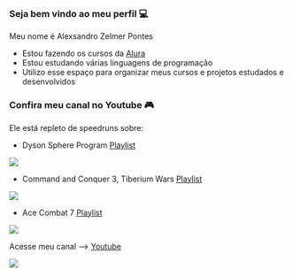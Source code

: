 ### Seja bem vindo ao meu perfil 💻

Meu nome é Alexsandro Zelmer Pontes

- Estou fazendo os cursos da [Alura](https://www.alura.com.br)
- Estou estudando várias linguagens de programação
- Utilizo esse espaço para organizar meus cursos e projetos estudados e desenvolvidos

### Confira meu canal no Youtube 🎮

Ele está repleto de speedruns sobre:
- Dyson Sphere Program
[Playlist](https://www.youtube.com/watch?v=qwKJFxO_9zg&list=PLhmKs5S8F_Rowg_h5lCJAyqCtmhv95jKw&pp=gAQB)

![](https://i9.ytimg.com/vi_webp/qwKJFxO_9zg/mqdefault.webp?v=637b4b4e&sqp=CJysscUG&rs=AOn4CLAEewO5abqwjIz8ABo9EU_WLgyTng)


- Command and Conquer 3, Tiberium Wars
[Playlist](https://www.youtube.com/watch?v=CcIkGsKQKCE&list=PLhmKs5S8F_RrM9PcYpU6KrXR8aL0zn5XW&pp=gAQB)

![](https://i9.ytimg.com/vi_webp/5ng5MMB_KIE/mqdefault.webp?v=56c5dc5b&sqp=CJysscUG&rs=AOn4CLAbZx3MCpn9lDFjPQNxEmz05zL7zw)


- Ace Combat 7
[Playlist](https://www.youtube.com/watch?v=sqdYvhSCLno&list=PLhmKs5S8F_Rq1oV3V-RnmWHvvgFsFNRl9&pp=gAQB0gcJCXwEOCosWNin)

![](https://i9.ytimg.com/vi_webp/sqdYvhSCLno/mqdefault.webp?v=5f9fe4b5&sqp=CMiuscUG&rs=AOn4CLAllJJnr7pi9RuPiocA7NAbyzCIrg)


Acesse meu canal --> [Youtube](https://www.youtube.com/@alexsanpontes)


![](https://media1.tenor.com/m/C9qukZqPPS4AAAAC/coding-typing.gif)


